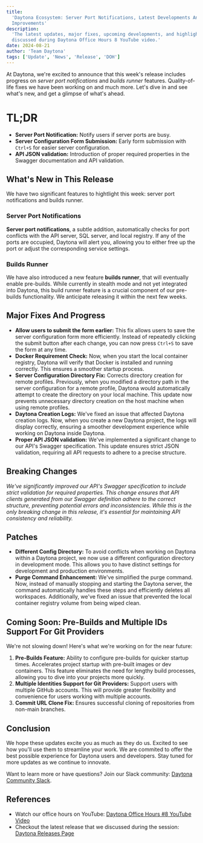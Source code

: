 ```yaml
---
title:
  'Daytona Ecosystem: Server Port Notifications, Latest Developments And
  Improvements'
description:
  'The latest updates, major fixes, upcoming developments, and highlights
  discussed during Daytona Office Hours 8 YouTube video.'
date: 2024-08-21
author: 'Team Daytona'
tags: ['Update', 'News', 'Release', 'DOH']
---
```


At Daytona, we're excited to announce that this week's release includes progress
on _server port notifications_ and _builds runner_ features. Quality-of-life
fixes we have been working on and much more. Let's dive in and see what's new,
and get a glimpse of what's ahead.

# TL;DR

- **Server Port Notification:** Notify users if server ports are busy.
- **Server Configuration Form Submission:** Early form submission with `Ctrl+S`
  for easier server configuration.
- **API JSON validation:** Introduction of proper required properties in the
  Swagger documentation and API validation.

## What's New in This Release

We have two significant features to hightlight this week: server port
notifications and builds runner.

### Server Port Notifications

**Server port notifications**, a subtle addition, automatically checks for port
conflicts with the API server, SQL server, and local registry. If any of the
ports are occupied, Daytona will alert you, allowing you to either free up the
port or adjust the corresponding service settings.

### Builds Runner

We have also introduced a new feature **builds runner**, that will eventually
enable pre-builds. While currently in stealth mode and not yet integrated into
Daytona, this build runner feature is a crucial component of our pre-builds
functionality. We anticipate releasing it within the next few weeks.

## Major Fixes And Progress

- **Allow users to submit the form earlier:** This fix allows users to save the
  server configuration form more efficiently. Instead of repeatedly clicking the
  submit button after each change, you can now press `Ctrl+S` to save the form
  at any time.
- **Docker Requirement Check:** Now, when you start the local container
  registry, Daytona will verify that Docker is installed and running correctly.
  This ensures a smoother startup process.
- **Server Configuration Directory Fix:** Corrects directory creation for remote
  profiles. Previously, when you modified a directory path in the server
  configuration for a remote profile, Daytona would automatically attempt to
  create the directory on your local machine. This update now prevents
  unnecessary directory creation on the host machine when using remote profiles.
- **Daytona Creation Logs:** We've fixed an issue that affected Daytona creation
  logs. Now, when you create a new Daytona project, the logs will display
  correctly, ensuring a smoother development experience while working on Daytona
  inside Daytona.
- **Proper API JSON validation:** We've implemented a significant change to our
  API's Swagger specification. This update ensures strict JSON validation,
  requiring all API requests to adhere to a precise structure.

## Breaking Changes

_We've significantly improved our API's Swagger specification to include strict
validation for required properties. This change ensures that API clients
generated from our Swagger definition adhere to the correct structure,
preventing potential errors and inconsistencies. While this is the only breaking
change in this release, it's essential for maintaining API consistency and
reliability._

## Patches

- **Different Config Directory:** To avoid conflicts when working on Daytona
  within a Daytona project, we now use a different configuration directory in
  development mode. This allows you to have distinct settings for development
  and production environments.
- **Purge Command Enhancement:** We've simplified the purge command. Now,
  instead of manually stopping and starting the Daytona server, the command
  automatically handles these steps and efficiently deletes all workspaces.
  Additionally, we've fixed an issue that prevented the local container registry
  volume from being wiped clean.

## Coming Soon: Pre-Builds and Multiple IDs Support For Git Providers

We're not slowing down! Here's what we're working on for the near future:

1. **Pre-Builds Feature:** Ability to configure pre-builds for quicker startup
   times. Accelerates project startup with pre-built images or dev containers.
   This feature eliminates the need for lengthy build processes, allowing you to
   dive into your projects more quickly.
2. **Multiple Identities Support for Git Providers:** Support users with
   multiple GitHub accounts. This will provide greater flexibility and
   convenience for users working with multiple accounts.
3. **Commit URL Clone Fix:** Ensures successful cloning of repositories from
   non-main branches.

## Conclusion

We hope these updates excite you as much as they do us. Excited to see how
you'll use them to streamline your work. We are commited to offer the best
possible experience for Daytona users and developers. Stay tuned for more
updates as we continue to innovate.

Want to learn more or have questions? Join our Slack community:
[Daytona Community Slack](https://go.daytona.io/slack).

## References

- Watch our office hours on YouTube:
  [Daytona Office Hours #8 YouTube Video](https://youtu.be/M0dndoz5UpQ)
- Checkout the latest release that we discussed during the session:
  [Daytona Releases Page](https://github.com/daytonaio/daytona/releases/tag/v0.25.0)
